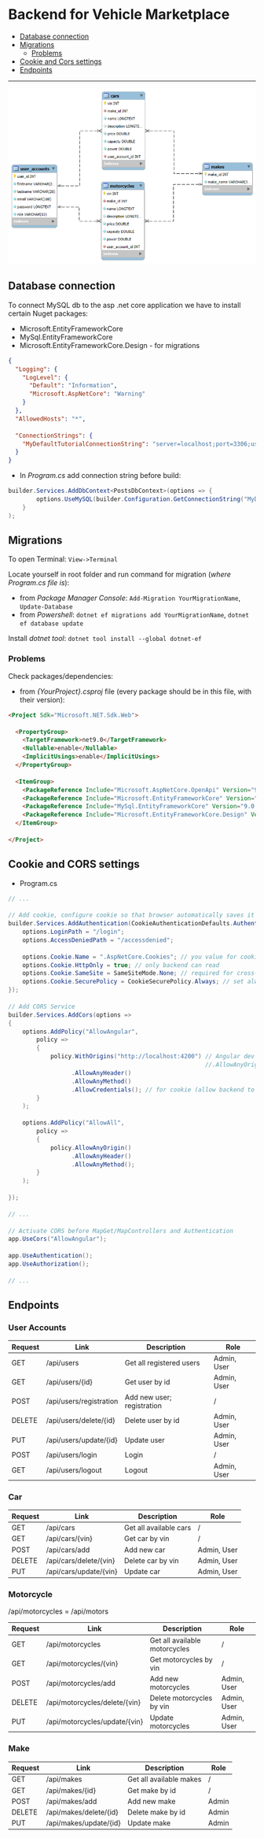 # Backend for Vehicle Marketplace

- [Database connection](#database-connection)
- [Migrations](#migrations)
    - [Problems](#problems)
- [Cookie and Cors settings](#cookie-and-cors-settings)
- [Endpoints](#endpoints)

<hr/>

<img src= "../images/er.png"/>

## Database connection

To connect MySQL db to the asp .net core application we have to install certain Nuget packages:

- Microsoft.EntityFrameworkCore
- MySql.EntityFrameworkCore
- Microsoft.EntityFrameworkCore.Design - for migrations

```json
{
  "Logging": {
    "LogLevel": {
      "Default": "Information",
      "Microsoft.AspNetCore": "Warning"
    }
  },
  "AllowedHosts": "*",

  "ConnectionStrings": {
    "MyDefaultTutorialConnectionString": "server=localhost;port=3306;user=admin;password=admin;database=posts"
  }
}

```

- In _Program.cs_ add connection string before build:

```csharp
builder.Services.AddDbContext<PostsDbContext>(options => {
        options.UseMySQL(builder.Configuration.GetConnectionString("MyDefaultTutorialConnectionString"));
    }
);
```

## Migrations

To open Terminal: `View->Terminal`

Locate yourself in root folder and run command for migration (_where Program.cs file is_):

- from _Package Manager Console_: `Add-Migration YourMigrationName`, `Update-Database`
- from _Powershell_: `dotnet ef migrations add YourMigrationName`, `dotnet ef database update`

Install _dotnet tool_: `dotnet tool install --global dotnet-ef`

### Problems

Check packages/dependencies:

- from _{YourProject}.csproj_ file (every package should be in this file, with their version):

```html
<Project Sdk="Microsoft.NET.Sdk.Web">

  <PropertyGroup>
    <TargetFramework>net9.0</TargetFramework>
    <Nullable>enable</Nullable>
    <ImplicitUsings>enable</ImplicitUsings>
  </PropertyGroup>

  <ItemGroup>
    <PackageReference Include="Microsoft.AspNetCore.OpenApi" Version="9.0.7" />
    <PackageReference Include="Microsoft.EntityFrameworkCore" Version="9.0.7" />
    <PackageReference Include="MySql.EntityFrameworkCore" Version="9.0.6" />
    <PackageReference Include="Microsoft.EntityFrameworkCore.Design" Version="9.0.7" />
  </ItemGroup>

</Project>
```

## Cookie and CORS settings

- Program.cs

```csharp
// ...

// Add cookie, configure cookie so that browser automatically saves it
builder.Services.AddAuthentication(CookieAuthenticationDefaults.AuthenticationScheme).AddCookie(options => {
    options.LoginPath = "/login";
    options.AccessDeniedPath = "/accessdenied";

    options.Cookie.Name = ".AspNetCore.Cookies"; // you value for cookie name
    options.Cookie.HttpOnly = true; // only backend can read
    options.Cookie.SameSite = SameSiteMode.None; // required for cross-site
    options.Cookie.SecurePolicy = CookieSecurePolicy.Always; // set always on https
});

// Add CORS Service
builder.Services.AddCors(options =>
{
    options.AddPolicy("AllowAngular",
        policy =>
        {
            policy.WithOrigins("http://localhost:4200") // Angular dev server
                                                        //.AllowAnyOrigin()
                  .AllowAnyHeader()
                  .AllowAnyMethod()
                  .AllowCredentials(); // for cookie (allow backend to send cookie)
        }
    );

    options.AddPolicy("AllowAll",
        policy =>
        {
            policy.AllowAnyOrigin()
                  .AllowAnyHeader()
                  .AllowAnyMethod();
        }
    );

});

// ...

// Activate CORS before MapGet/MapControllers and Authentication
app.UseCors("AllowAngular");

app.UseAuthentication();
app.UseAuthorization();

// ... 
```

## Endpoints

### User Accounts

|  Request   | Link                      | Description                     |Role        |
|------------|---------------------------|---------------------------------|------------|
| GET        | /api/users                | Get all registered users        |Admin, User |
| GET        | /api/users/{id}           | Get user by id                  |Admin, User |
| POST       | /api/users/registration   | Add new user; registration      |/           |
| DELETE     | /api/users/delete/{id}    | Delete user by id               |Admin, User |
| PUT        | /api/users/update/{id}    | Update user                     |Admin, User |
| POST       | /api/users/login          | Login                           |/           |
| GET        | /api/users/logout         | Logout                          |Admin, User |

### Car

|  Request   | Link                      | Description                     |Role        |
|------------|---------------------------|---------------------------------|------------|
| GET        | /api/cars                 | Get all available cars          |/           |
| GET        | /api/cars/{vin}           | Get car by vin                  |/           |
| POST       | /api/cars/add             | Add new car                     |Admin, User |
| DELETE     | /api/cars/delete/{vin}    | Delete car by vin               |Admin, User |
| PUT        | /api/cars/update/{vin}    | Update car                      |Admin, User |

### Motorcycle

/api/motorcycles = /api/motors

|  Request   | Link                          | Description                     |Role        |
|------------|-------------------------------|---------------------------------|------------|
| GET        | /api/motorcycles              | Get all available motorcycles   |/           |
| GET        | /api/motorcycles/{vin}        | Get motorcycles by vin          |/           |
| POST       | /api/motorcycles/add          | Add new motorcycles             |Admin, User |
| DELETE     | /api/motorcycles/delete/{vin} | Delete motorcycles by vin       |Admin, User |
| PUT        | /api/motorcycles/update/{vin} | Update motorcycles              |Admin, User |

### Make

|  Request   | Link                      | Description                     |Role        |
|------------|---------------------------|---------------------------------|------------|
| GET        | /api/makes                | Get all available makes         |/           |
| GET        | /api/makes/{id}           | Get make by id                  |/           |
| POST       | /api/makes/add            | Add new make                    |Admin       |
| DELETE     | /api/makes/delete/{id}    | Delete make by id               |Admin       |
| PUT        | /api/makes/update/{id}    | Update make                     |Admin       |
